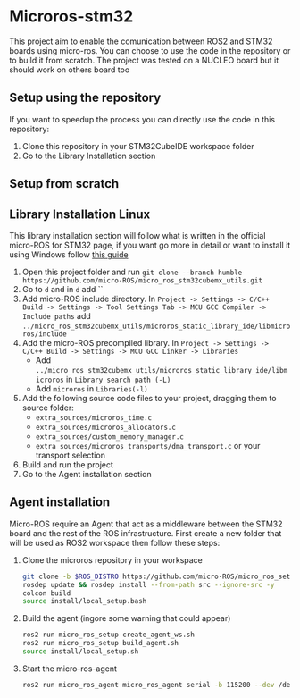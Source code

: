 # Microros-stm32
This project aim to enable the comunication between ROS2 and STM32 boards using micro-ros. You can choose to use the code in the repository or to build it from scratch. The project was tested on a NUCLEO board but it should work on others board too

## Setup using the repository
If you want to speedup the process you can directly use the code in this repository:
1. Clone this repository in your STM32CubeIDE workspace folder
2. Go to the Library Installation section

## Setup from scratch


## Library Installation Linux
This library installation section will follow what is written in the official micro-ROS for STM32 page, if you want go more in detail or want to install it using Windows follow [this guide](https://github.com/micro-ROS/micro_ros_stm32cubemx_utils/tree/humble)
1. Open this project folder and run
   ```git clone --branch humble https://github.com/micro-ROS/micro_ros_stm32cubemx_utils.git```
2. Go to `d` and in `d` add ``
3. Add micro-ROS include directory. In `Project -> Settings -> C/C++ Build -> Settings -> Tool Settings Tab -> MCU GCC Compiler -> Include paths` add `../micro_ros_stm32cubemx_utils/microros_static_library_ide/libmicroros/include` 
4. Add the micro-ROS precompiled library. In `Project -> Settings -> C/C++ Build -> Settings -> MCU GCC Linker -> Libraries`
   * Add `../micro_ros_stm32cubemx_utils/microros_static_library_ide/libmicroros` in `Library search path (-L)`
   * Add `microros` in `Libraries(-l)`
5. Add the following source code files to your project, dragging them to source folder:
   * `extra_sources/microros_time.c`
   * `extra_sources/microros_allocators.c`
   * `extra_sources/custom_memory_manager.c`
   * `extra_sources/microros_transports/dma_transport.c` or your transport selection
6. Build and run the project
7. Go to the Agent installation section

## Agent installation
Micro-ROS require an Agent that act as a middleware between the STM32 board and the rest of the ROS infrastructure. First create a new folder that will be used as ROS2 workspace then follow these steps:
1. Clone the microros repository in your workspace
   ```bash
   git clone -b $ROS_DISTRO https://github.com/micro-ROS/micro_ros_setup.git src/micro_ros_setup
   rosdep update && rosdep install --from-path src --ignore-src -y
   colcon build
   source install/local_setup.bash
   ```
2. Build the agent (ingore some warning that could appear)
   ```bash
   ros2 run micro_ros_setup create_agent_ws.sh
   ros2 run micro_ros_setup build_agent.sh
   source install/local_setup.sh
   ```
3. Start the micro-ros-agent
   ```bash
   ros2 run micro_ros_agent micro_ros_agent serial -b 115200 --dev /dev/ttyACM0
   ```
